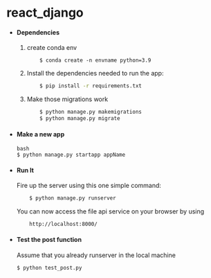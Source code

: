 # react_django


* #### Dependencies
    1. create conda env
        ```base
            $ conda create -n envname python=3.9
        ```
    2. Install the dependencies needed to run the app:
        ```bash
            $ pip install -r requirements.txt
        ```
    3. Make those migrations work
        ```bash
            $ python manage.py makemigrations
            $ python manage.py migrate
        ```
* #### Make a new app
    ```
    bash
    $ python manage.py startapp appName
    ```
* #### Run It
    Fire up the server using this one simple command:
    ```bash
        $ python manage.py runserver
    ```
    You can now access the file api service on your browser by using
    ```
        http://localhost:8000/
    ```
* #### Test the post function
    Assume that you already runserver in the local machine
    ```bash
    $ python test_post.py
    ```
